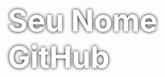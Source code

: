  <div style="position: fixed; z-index: -1; top: 0; left: 0; width: 100%; height: 100%;">
  <canvas id="canvas"></canvas>
</div>

<div style="position: absolute; top: 50%; left: 50%; transform: translate(-50%, -50%);">
  <h1 style="font-size: 5rem; color: white; text-shadow: 0 0 10px black;">Seu Nome GitHub</h1>
</div>

<style>
  body {
    margin: 0;
    padding: 0;
  }
</style>

<script>
  const canvas = document.getElementById('canvas');
  const ctx = canvas.getContext('2d');

  canvas.width = window.innerWidth;
  canvas.height = window.innerHeight;

  const colors = [
    'rgb(255, 0, 0)',
    'rgb(0, 255, 0)',
    'rgb(0, 0, 255)',
    'rgb(255, 255, 0)',
    'rgb(0, 255, 255)',
    'rgb(255, 0, 255)'
  ];

  let colorIndex = 0;
  let colorDirection = 1;

  function animate() {
    ctx.fillStyle = colors[colorIndex];
    ctx.fillRect(0, 0, canvas.width, canvas.height);

    if (colorIndex === colors.length - 1 || colorIndex === 0) {
      colorDirection *= -1;
    }

    colorIndex += colorDirection;

    requestAnimationFrame(animate);
  }

  animate();
</script>

